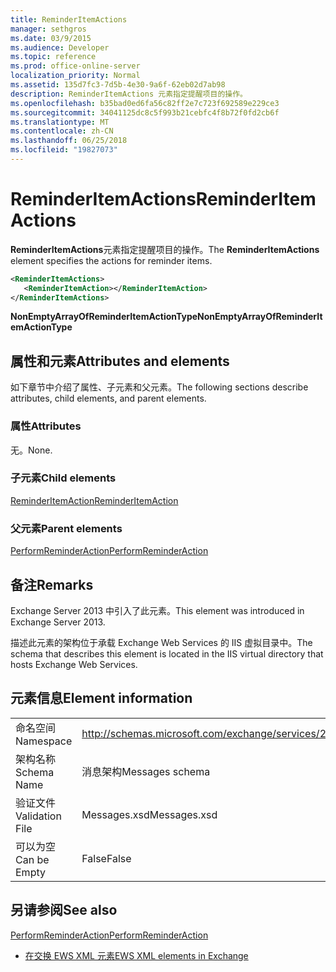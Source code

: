 ```yaml
---
title: ReminderItemActions
manager: sethgros
ms.date: 03/9/2015
ms.audience: Developer
ms.topic: reference
ms.prod: office-online-server
localization_priority: Normal
ms.assetid: 135d7fc3-7d5b-4e30-9a6f-62eb02d7ab98
description: ReminderItemActions 元素指定提醒项目的操作。
ms.openlocfilehash: b35bad0ed6fa56c82ff2e7c723f692589e229ce3
ms.sourcegitcommit: 34041125dc8c5f993b21cebfc4f8b72f0fd2cb6f
ms.translationtype: MT
ms.contentlocale: zh-CN
ms.lasthandoff: 06/25/2018
ms.locfileid: "19827073"
---
```

# <a name="reminderitemactions"></a><span data-ttu-id="df8c1-103">ReminderItemActions</span><span class="sxs-lookup"><span data-stu-id="df8c1-103">ReminderItemActions</span></span>

<span data-ttu-id="df8c1-104">**ReminderItemActions**元素指定提醒项目的操作。</span><span class="sxs-lookup"><span data-stu-id="df8c1-104">The **ReminderItemActions** element specifies the actions for reminder items.</span></span> 
  
```XML
<ReminderItemActions>
   <ReminderItemAction></ReminderItemAction>
</ReminderItemActions>
```

 <span data-ttu-id="df8c1-105">**NonEmptyArrayOfReminderItemActionType**</span><span class="sxs-lookup"><span data-stu-id="df8c1-105">**NonEmptyArrayOfReminderItemActionType**</span></span>
## <a name="attributes-and-elements"></a><span data-ttu-id="df8c1-106">属性和元素</span><span class="sxs-lookup"><span data-stu-id="df8c1-106">Attributes and elements</span></span>

<span data-ttu-id="df8c1-107">如下章节中介绍了属性、子元素和父元素。</span><span class="sxs-lookup"><span data-stu-id="df8c1-107">The following sections describe attributes, child elements, and parent elements.</span></span>
  
### <a name="attributes"></a><span data-ttu-id="df8c1-108">属性</span><span class="sxs-lookup"><span data-stu-id="df8c1-108">Attributes</span></span>

<span data-ttu-id="df8c1-109">无。</span><span class="sxs-lookup"><span data-stu-id="df8c1-109">None.</span></span>
  
### <a name="child-elements"></a><span data-ttu-id="df8c1-110">子元素</span><span class="sxs-lookup"><span data-stu-id="df8c1-110">Child elements</span></span>

[<span data-ttu-id="df8c1-111">ReminderItemAction</span><span class="sxs-lookup"><span data-stu-id="df8c1-111">ReminderItemAction</span></span>](reminderitemaction.md)
  
### <a name="parent-elements"></a><span data-ttu-id="df8c1-112">父元素</span><span class="sxs-lookup"><span data-stu-id="df8c1-112">Parent elements</span></span>

[<span data-ttu-id="df8c1-113">PerformReminderAction</span><span class="sxs-lookup"><span data-stu-id="df8c1-113">PerformReminderAction</span></span>](performreminderaction.md)
  
## <a name="remarks"></a><span data-ttu-id="df8c1-114">备注</span><span class="sxs-lookup"><span data-stu-id="df8c1-114">Remarks</span></span>

<span data-ttu-id="df8c1-115">Exchange Server 2013 中引入了此元素。</span><span class="sxs-lookup"><span data-stu-id="df8c1-115">This element was introduced in Exchange Server 2013.</span></span>
  
<span data-ttu-id="df8c1-116">描述此元素的架构位于承载 Exchange Web Services 的 IIS 虚拟目录中。</span><span class="sxs-lookup"><span data-stu-id="df8c1-116">The schema that describes this element is located in the IIS virtual directory that hosts Exchange Web Services.</span></span>
  
## <a name="element-information"></a><span data-ttu-id="df8c1-117">元素信息</span><span class="sxs-lookup"><span data-stu-id="df8c1-117">Element information</span></span>

|||
|:-----|:-----|
|<span data-ttu-id="df8c1-118">命名空间</span><span class="sxs-lookup"><span data-stu-id="df8c1-118">Namespace</span></span>  <br/> |http://schemas.microsoft.com/exchange/services/2006/messages  <br/> |
|<span data-ttu-id="df8c1-119">架构名称</span><span class="sxs-lookup"><span data-stu-id="df8c1-119">Schema Name</span></span>  <br/> |<span data-ttu-id="df8c1-120">消息架构</span><span class="sxs-lookup"><span data-stu-id="df8c1-120">Messages schema</span></span>  <br/> |
|<span data-ttu-id="df8c1-121">验证文件</span><span class="sxs-lookup"><span data-stu-id="df8c1-121">Validation File</span></span>  <br/> |<span data-ttu-id="df8c1-122">Messages.xsd</span><span class="sxs-lookup"><span data-stu-id="df8c1-122">Messages.xsd</span></span>  <br/> |
|<span data-ttu-id="df8c1-123">可以为空</span><span class="sxs-lookup"><span data-stu-id="df8c1-123">Can be Empty</span></span>  <br/> |<span data-ttu-id="df8c1-124">False</span><span class="sxs-lookup"><span data-stu-id="df8c1-124">False</span></span>  <br/> |
   
## <a name="see-also"></a><span data-ttu-id="df8c1-125">另请参阅</span><span class="sxs-lookup"><span data-stu-id="df8c1-125">See also</span></span>



[<span data-ttu-id="df8c1-126">PerformReminderAction</span><span class="sxs-lookup"><span data-stu-id="df8c1-126">PerformReminderAction</span></span>](performreminderaction.md)


- [<span data-ttu-id="df8c1-127">在交换 EWS XML 元素</span><span class="sxs-lookup"><span data-stu-id="df8c1-127">EWS XML elements in Exchange</span></span>](ews-xml-elements-in-exchange.md)

